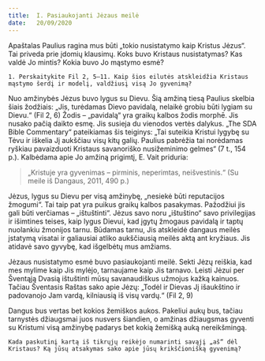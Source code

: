```yaml
---
title:  I. Pasiaukojanti Jėzaus meilė
date:   20/09/2020
---
```


Apaštalas Paulius ragina mus būti „tokio nusistatymo kaip Kristus Jėzus“. Tai priveda prie įdomių klausimų. Koks buvo Kristaus nusistatymas? Kas valdė Jo mintis? Kokia buvo Jo mąstymo esmė?

`1. Perskaitykite Fil 2, 5–11. Kaip šios eilutės atskleidžia Kristaus mąstymo šerdį ir modelį, valdžiusį visą Jo gyvenimą?`
														
Nuo amžinybės Jėzus buvo lygus su Dievu. Šią amžiną tiesą Paulius skelbia šiais žodžiais: „Jis, turėdamas Dievo pavidalą, nelaikė grobiu būti lygiam su Dievu.“ (Fil 2, 6) Žodis – „pavidalą“ yra graikų kalbos žodis morphē. Jis nusako pačią daikto esmę. Jis susieja du vienodos vertės dalykus. „The SDA Bible Commentary“ pateikiamas šis teiginys: „Tai suteikia Kristui lygybę su Tėvu ir iškelia Jį aukščiau visų kitų galių. Paulius pabrėžia tai norėdamas ryškiau pavaizduoti Kristaus savanoriško nusižeminimo gelmes“ (7 t., 154 p.). Kalbėdama apie Jo amžiną prigimtį, E. Vait priduria: 

> <p></p>
> „Kristuje yra gyvenimas – pirminis, neperimtas, neišvestinis.“ (Su meile iš Dangaus, 2011, 490 p.)

Jėzus, lygus su Dievu per visą amžinybę, „nesiekė būti reputacijos žmogumi“. Tai taip pat yra puikus graikų kalbos pasakymas. Pažodžiui jis gali būti verčiamas – „ištuštinti“. Jėzus savo noru „ištuštino“ savo privilegijas ir išimtines teises, kaip lygus Dievui, kad įgytų žmogaus pavidalą ir taptų nuolankiu žmonijos tarnu. Būdamas tarnu, Jis atskleidė dangaus meilės įstatymą visatai ir galiausiai atliko aukščiausią meilės aktą ant kryžiaus. Jis atidavė savo gyvybę, kad išgelbėtų mus amžiams.

Jėzaus nusistatymo esmė buvo pasiaukojanti meilė. Sekti Jėzų reiškia, kad mes mylime kaip Jis mylėjo, tarnaujame kaip Jis tarnavo. Leisti Jėzui per Šventąją Dvasią ištuštinti mūsų savanaudiškus užmojus kažką kainuos. Tačiau Šventasis Raštas sako apie Jėzų: „Todėl ir Dievas Jį išaukštino ir padovanojo Jam vardą, kilniausią iš visų vardų.“ (Fil 2, 9)

Dangus bus vertas bet kokios žemiškos aukos. Pakeliui aukų bus, tačiau tarnystės džiaugsmai juos nusvers šiandien, o amžinas džiaugsmas gyventi su Kristumi visą amžinybę padarys bet kokią žemišką auką nereikšmingą.

`Kada paskutinį kartą iš tikrųjų reikėjo numarinti savąjį „aš“ dėl Kristaus? Ką jūsų atsakymas sako apie jūsų krikščionišką gyvenimą?`
